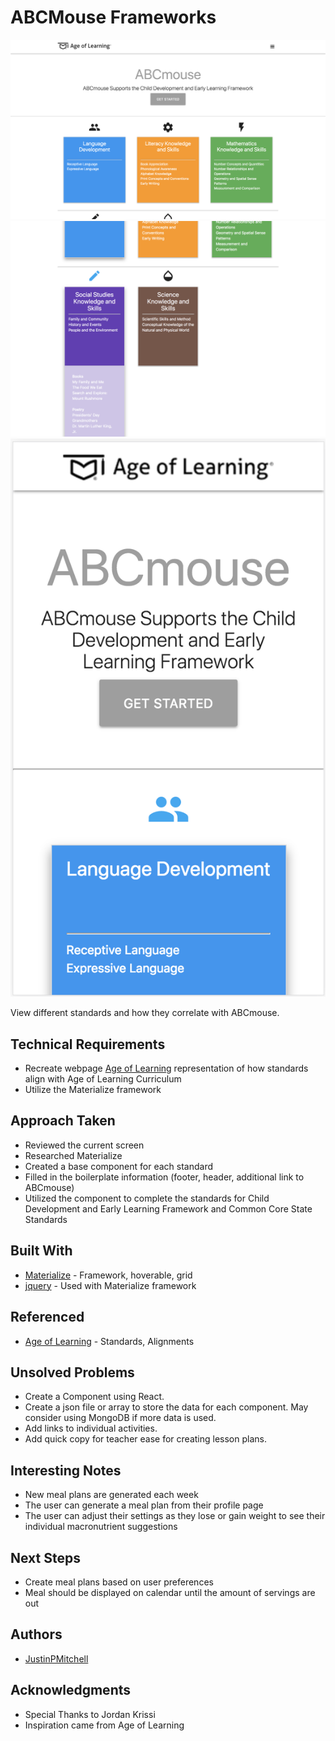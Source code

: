 # ABCMouse Frameworks

![picture](./images/Landing.png)
![picture](./images/Expanding.png)
![picture](./images/Responsive.png)

View different standards and how they correlate with ABCmouse.

## Technical Requirements

* Recreate webpage [Age of Learning](https://www.ageoflearning.com/programs/curriculum/?fbclid=IwAR3VoUPoakFzJXT1tXJ4MXnGnUHycHQOIjxW8Wg1ecVjvDXwhY4H3LGhaYI) representation of how standards align with Age of Learning Curriculum
* Utilize the Materialize framework

## Approach Taken

* Reviewed the current screen
* Researched Materialize
* Created a base component for each standard
* Filled in the boilerplate information (footer, header, additional link to ABCmouse)
* Utilized the component to complete the standards for Child Development and Early Learning Framework and Common Core State Standards

## Built With

* [Materialize](https://materializecss.com/) - Framework, hoverable, grid
* [jquery](https://jquery.com/) - Used with Materialize framework

## Referenced

* [Age of Learning](https://www.ageoflearning.com/) - Standards, Alignments

## Unsolved Problems

* Create a Component using React.
* Create a json file or array to store the data for each component.  May consider using MongoDB if more data is used.
* Add links to individual activities.
* Add quick copy for teacher ease for creating lesson plans.

## Interesting Notes

* New meal plans are generated each week
* The user can generate a meal plan from their profile page
* The user can adjust their settings as they lose or gain weight to see their individual macronutrient suggestions

## Next Steps

* Create meal plans based on user preferences
* Meal should be displayed on calendar until the amount of servings are out

## Authors

* [JustinPMitchell](https://github.com/JustinPMitchell)


## Acknowledgments

* Special Thanks to Jordan Krissi
* Inspiration came from Age of Learning